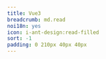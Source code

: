```yaml
---
title: Vue3
breadcrumb: md.read
noi18n: yes
icon: i-ant-design:read-filled
sort: -1
padding: 0 210px 40px 40px
---
```


 <RouterView />
